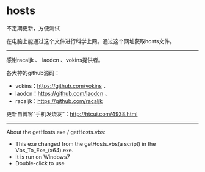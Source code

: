 # hosts
不定期更新，方便测试

在电脑上能通过这个文件进行科学上网。通过这个网址获取hosts文件。
***
感谢racaljk 、 laodcn 、vokins提供者。

各大神的github源码：
 - vokins：https://github.com/vokins 、
 - laodcn：https://github.com/laodcn 、
 - racaljk：https://github.com/racaljk 
            
更新自博客“手机发烧友”：http://htcui.com/4938.html            
***
About the getHosts.exe / getHosts.vbs:
 - This exe changed from the getHosts.vbs(a script) in the Vbs_To_Exe_(x64).exe.
 - It is run on Windows7
 - Double-click to use

                   
                  
